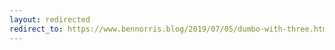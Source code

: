 ```yaml
---
layout: redirected
redirect_to: https://www.bennorris.blog/2019/07/05/dumbo-with-three.html
---
```

